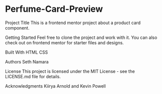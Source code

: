 # Perfume-Card-Preview

Project Title
This is a frontend mentor project about a product card component.

Getting Started
Feel free to clone the project and work with it.
You can also check out on frontend mentor for starter files and designs.

Built With
HTML
CSS

Authors
Seth Namara

License
This project is licensed under the MIT License - see the LICENSE.md file for details.

Acknowledgments
Kiirya Arnold and
Kevin Powell
